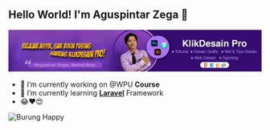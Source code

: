 ## Hello World! I'm Aguspintar Zega 👋
![Aguspintar Zega](img/banner.jpg)

<!--
**agus-zega/agus-zega** is a ✨ _special_ ✨ repository because its `README.md` (this file) appears on your GitHub profile.

Here are some ideas to get you started:

- 🔭 I’m currently working on ...
- 🌱 I’m currently learning ...
- 👯 I’m looking to collaborate on ...
- 🤔 I’m looking for help with ...
- 💬 Ask me about ...
- 📫 How to reach me: ...
- 😄 Pronouns: ...
- ⚡ Fun fact: ...
-->

- 🔭 I’m currently working on @WPU **Course**
- 🌱 I’m currently learning [**Laravel**](https://laravel.com) Framework
- 😂❤️😍

![Burung Happy](https://media3.giphy.com/media/v1.Y2lkPTc5MGI3NjExdmIxZnVtNmtpNGRoMDYwNmxqZHEzeXJsZzRsbWZkN3FoNzJ5aG9taCZlcD12MV9pbnRlcm5hbF9naWZfYnlfaWQmY3Q9Zw/MUHNdrm3vk7MoyUsCO/giphy.gif)